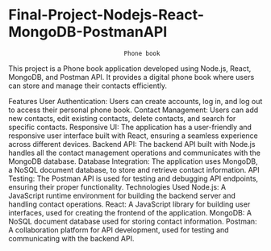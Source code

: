 # Final-Project-Nodejs-React-MongoDB-PostmanAPI
                                    Phone book
This project is a Phone book application developed using Node.js, React, MongoDB, and Postman API. It provides a digital phone book where users can store and manage their contacts efficiently.

Features
User Authentication: Users can create accounts, log in, and log out to access their personal phone book.
Contact Management: Users can add new contacts, edit existing contacts, delete contacts, and search for specific contacts.
Responsive UI: The application has a user-friendly and responsive user interface built with React, ensuring a seamless experience across different devices.
Backend API: The backend API built with Node.js handles all the contact management operations and communicates with the MongoDB database.
Database Integration: The application uses MongoDB, a NoSQL document database, to store and retrieve contact information.
API Testing: The Postman API is used for testing and debugging API endpoints, ensuring their proper functionality.
Technologies Used
Node.js: A JavaScript runtime environment for building the backend server and handling contact operations.
React: A JavaScript library for building user interfaces, used for creating the frontend of the application.
MongoDB: A NoSQL document database used for storing contact information.
Postman: A collaboration platform for API development, used for testing and communicating with the backend API.
